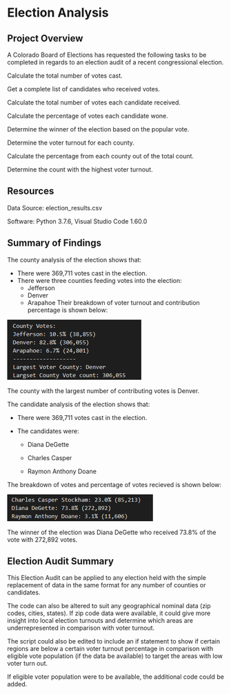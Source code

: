 # Election Analysis

## Project  Overview

A Colorado Board of Elections has requested the following tasks to be completed in regards to an election audit of a recent congressional election.

Calculate the total number of votes cast.

Get a complete list of candidates who received votes.

Calculate the total number of votes each candidate received.

Calculate the percentage of votes each candidate wone.

Determine the winner of the election based on the popular vote.

Determine the voter turnout for each county.

Calculate the percentage from each county out of the total count.

Determine the count with the highest voter turnout.


## Resources

Data Source: election_results.csv

Software: Python 3.7.6, Visual Studio Code 1.60.0


## Summary of Findings

The county analysis of the election shows that:

* There were 369,711 votes cast in the election.
* There were three counties feeding votes into the election:
	* Jefferson
	* Denver
	* Arapahoe
Their breakdown of voter turnout and contribution percentage is shown below:

![county_results.png](Resources/county_results.png)

The county with the largest number of contributing votes is Denver.

The candidate analysis of the election shows that:

* There were 369,711 votes cast in the election.

* The candidates were:

	* Diana DeGette
	
	* Charles Casper
	
	* Raymon Anthony Doane
	
The breakdown of votes and percentage of votes recieved is shown below:

![candidate_results.png](Resources/candidate_results.png)

The winner of the election was Diana DeGette who received 73.8% of the vote with 272,892 votes.

## Election Audit Summary

This Election Audit can be applied to any election held with the simple replacement of data in the same format for any number of counties or candidates.

The code can also be altered to suit any geographical nominal data (zip codes, cities, states). If zip code data were available, it could give more insight into local election turnouts and determine which areas are underrepresented in comparison with voter turnout.

The script could also be edited to include an if statement to show if certain regions are below a certain voter turnout percentage in comparison with eligible vote population (if the data be available) to target the areas with low voter turn out. 

If eligible voter population were to be available, the additional code could be added.

